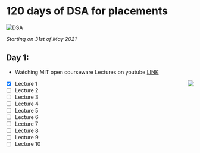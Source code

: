 # 120 days of DSA for placements

![DSA](https://bit.ly/2R972qN)

*Starting on 31st of May 2021* 
## Day 1:
- Watching MIT open courseware Lectures on youtube [LINK](https://www.youtube.com/playlist?list=PLUl4u3cNGP61Oq3tWYp6V_F-5jb5L2iHb)
  
<img align='right' src='https://bit.ly/2Tw9yZ7'>

  * [x] Lecture 1
  * [ ] Lecture 2
  * [ ] Lecture 3
  * [ ] Lecture 4
  * [ ] Lecture 5
  * [ ] Lecture 6
  * [ ] Lecture 7
  * [ ] Lecture 8
  * [ ] Lecture 9
  * [ ] Lecture 10